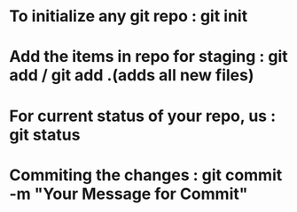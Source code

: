 # To initialize any git repo : git init
# Add the items in repo for staging : git add / git add .(adds all new files)
# For current status of your repo, us : git status
# Commiting the changes : git commit -m "Your Message for Commit"
